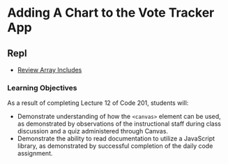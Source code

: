 # Adding A Chart to the Vote Tracker App

## Repl
- [Review Array Includes](https://repl.it/@rkgallaway/201n21-review-array-includes#index.js)

### Learning Objectives

As a result of completing Lecture 12 of Code 201, students will:

- Demonstrate understanding of how the `<canvas>` element can be used, as demonstrated by observations of the instructional staff during class discussion and a quiz administered through Canvas.
- Demonstrate the ability to read documentation to utilize a JavaScript library, as demonstrated by successful completion of the daily code assignment.
